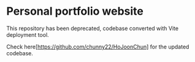 # Personal portfolio website

This repository has been deprecated, codebase converted with Vite deployment tool.

Check here[https://github.com/chunny22/HoJoonChun] for the updated codebase.
